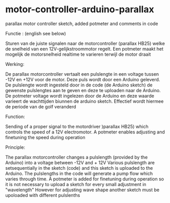 # motor-controller-arduino-parallax
parallax motor controller sketch, added potmeter and comments in code

Functie : (english see below)

Sturen van de juiste signalen naar de motorcontroller (parallax HB25) welke de snelheid van een 12V-gelijkstroommotor regelt.
Een potmeter maakt het mogelijk de motorsnelheid realtime te varieren terwijl de motor draait

Werking:

De parallax motorcontroller vertaalt een pulslengte in een voltage tussen -12V en +12V voor de motor.
Deze puls wordt door een Arduino geleverd.
De pulslengte wordt ingesteld door in de code (de Arduino sketch) de gewenste pulslengtes aan te geven en deze te uploaden naar de Arduino.
De potmeter voltage wordt ingelezen door de Arduino en deze waarde varieert de wachttijden biunnen de arduino sketch. 
Effectief wordt hiermee de periode van de golf veranderd

Function:

Sending of a proper signal to the motordriver )parallax HB25) which controls the speed of a 12V electromotor. 
A potmeter enables adjusting and finetuning the speed during operation

Principle:

The parallax motorcontroller changes a pulslength (provided by the Arduino) into a voltage between -12V and + 12V
Various pulslength are setsequentially in the sketch (code) and this sketch is uploaded to the Arduino.
The pulslengths in the code will generate a pump flow which varies through time. 
A potmeter is added for finetuning during operation so it is not necessary to upload a sketch for every small adjustment in "wavelength"
However for adjusting wave shape another sketch must be upoloaded with different pulslenths

